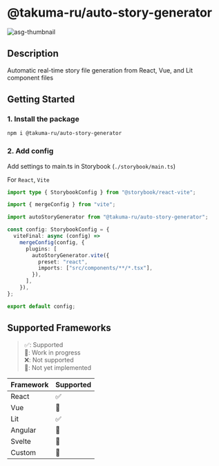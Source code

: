# @takuma-ru/auto-story-generator

![asg-thumbnail](https://github.com/takuma-ru/auto-story-generator/assets/49429291/dca65c2c-3384-45c0-a761-e85276cb2393)

## Description
Automatic real-time story file generation from React, Vue, and Lit component files

## Getting Started
### 1. Install the package
```bash
npm i @takuma-ru/auto-story-generator
```

### 2. Add config
Add settings to main.ts in Storybook (`./storybook/main.ts`)

For `React`, `Vite`
```ts
import type { StorybookConfig } from "@storybook/react-vite";

import { mergeConfig } from "vite";

import autoStoryGenerator from "@takuma-ru/auto-story-generator";

const config: StorybookConfig = {
  viteFinal: async (config) =>
    mergeConfig(config, {
      plugins: [
        autoStoryGenerator.vite({
          preset: "react",
          imports: ["src/components/**/*.tsx"],
        }),
      ],
    }),
};

export default config;
```

## Supported Frameworks
> ✅: Supported<br>
> 🚧: Work in progress<br>
> ❌: Not supported<br>
> 📝: Not yet implemented<br>

| Framework | Supported |
| --------- | --------- |
| React     | ✅         |
| Vue       | 🚧         |
| Lit       | ✅         |
| Angular   | 🚧         |
| Svelte    | 📝         |
| Custom    | 📝         |